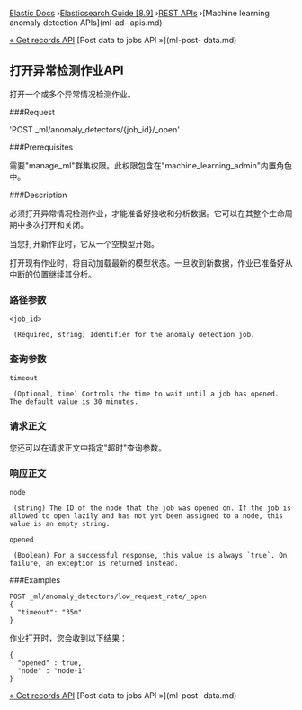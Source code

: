 

[Elastic Docs](/guide/) ›[Elasticsearch Guide [8.9]](index.md) ›[REST
APIs](rest-apis.md) ›[Machine learning anomaly detection APIs](ml-ad-
apis.md)

[« Get records API](ml-get-record.md) [Post data to jobs API »](ml-post-
data.md)

## 打开异常检测作业API

打开一个或多个异常情况检测作业。

###Request

'POST _ml/anomaly_detectors/{job_id}/_open'

###Prerequisites

需要"manage_ml"群集权限。此权限包含在"machine_learning_admin"内置角色中。

###Description

必须打开异常情况检测作业，才能准备好接收和分析数据。它可以在其整个生命周期中多次打开和关闭。

当您打开新作业时，它从一个空模型开始。

打开现有作业时，将自动加载最新的模型状态。一旦收到新数据，作业已准备好从中断的位置继续其分析。

### 路径参数

`<job_id>`

     (Required, string) Identifier for the anomaly detection job. 

### 查询参数

`timeout`

     (Optional, time) Controls the time to wait until a job has opened. The default value is 30 minutes. 

### 请求正文

您还可以在请求正文中指定"超时"查询参数。

### 响应正文

`node`

     (string) The ID of the node that the job was opened on. If the job is allowed to open lazily and has not yet been assigned to a node, this value is an empty string. 
`opened`

     (Boolean) For a successful response, this value is always `true`. On failure, an exception is returned instead. 

###Examples

    
    
    POST _ml/anomaly_detectors/low_request_rate/_open
    {
      "timeout": "35m"
    }

作业打开时，您会收到以下结果：

    
    
    {
      "opened" : true,
      "node" : "node-1"
    }

[« Get records API](ml-get-record.md) [Post data to jobs API »](ml-post-
data.md)
